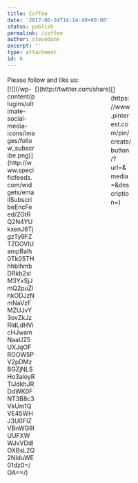 ```yaml
---
title: Coffee
date: '2017-06-24T14:14:40+00:00'
status: publish
permalink: /coffee
author: stevedunn
excerpt: ''
type: attachment
id: 6
---
```

<div class="sfsi_Sicons" style="width: 100%; display: inline-block; vertical-align: middle; text-align:left"><div style="margin:0px 8px 0px 0px; line-height: 24px"><span>Please follow and like us:</span></div><div class="sfsi_socialwpr"><div class="sf_subscrbe" style="text-align:left;float:left;width:64px">[![](/wp-content/plugins/ultimate-social-media-icons/images/follow_subscribe.png)](http://www.specificfeeds.com/widgets/emailSubscribeEncFeed/ZGtRQ2N4YUkxenJ6TjgzTy9FZTZGOVlUampBalh0Tk05THhhblhmbDRkb2xlM3YxSjJmQ2puZlhkODJzNmNaVzFMZUJvY3ovZkJzRldLdHVicHJwamNaaUZ5UXJqOFROOW5PV2pDMzBGZjNLSHo3aloyRTlJdkhJRDdWK0FNT3B8c3VkUm1QVE45WHJ3U0FIZVBnWG9lUUFXWWJvVDdIOXBsL2Q2NlduWE01dz0=/OA==/)</div><div class="sf_fb" style="text-align:left;width:98px"><div action="like" class="fb-like" data-layout="button" data-share="true" href="" send="false" showfaces="false" width="180"></div></div><div class="sf_twiter" style="text-align:left;float:left;width:auto">[](http://twitter.com/share)</div><div class="sf_pinit" style="text-align:left;float:left;line-height: 20px;width:47px">[](https://www.pinterest.com/pin/create/button/?url=&media=&description=)</div><div class="sf_google" style="text-align:left;float:left;max-width:62px;min-width:35px;"><div class="g-plusone" data-annotation="none" data-href="" data-size="large"></div></div></div></div>